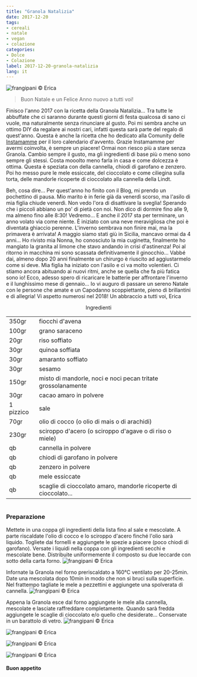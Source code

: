 ```yaml
---
title: "Granola Natalizia"
date: 2017-12-20
tags:
- cereali
- natale 
- vegan 
- colazione
categories:
- Dolce
- Colazione 
label: 2017-12-20-granola-natalizia
lang: it 
---
```

![](header.jpg "frangipani © Erica")

> Buon Natale e un Felice Anno nuovo a tutti voi!

Finisco l'anno 2017 con la ricetta della Granola Natalizia... Tra tutte le abbuffate che ci saranno durante questi giorni di festa qualcosa di sano ci vuole, ma naturalmente senza rinunciare al gusto. Poi mi sembra anche un ottimo DIY da regalare ai nostri cari, infatti questa sarà parte del regalo di quest'anno. Questa è anche la ricetta che ho dedicato alla Comunity delle <a href="http://instamamme.net" target="_blank">Instamamme</a> per il loro calendario d'avvento. Grazie Instamamme per avermi coinvolta, è sempre un piacere! Ormai non riesco più a stare senza Granola. Cambio sempre il gusto, ma gli ingredienti di base più o meno sono sempre gli stessi. Costa mooolto meno farla in casa e come dolcezza è ottima. Questa è speziata con della cannella, chiodi di garofano e zenzero. Poi ho messo pure le mele essiccate, del cioccolato e come ciliegina sulla torta, delle mandorle ricoperte di cioccolato alla cannella della Lindt. 

Beh, cosa dire... Per quest'anno ho finito con il Blog, mi prendo un pochettino di pausa. Mio marito è in ferie già da venerdì scorso, ma l'asilo di mia figlia chiude venerdì. Non vedo l'ora di disattivare la sveglia! Sperando che i piccoli abbiano un po' di pietà con noi. Non dico di dormire fino alle 9, ma almeno fino alle 8:30! Vedremo... E anche il 2017 sta per terminare, un anno volato via come niente. È iniziato con una neve meravigliosa che poi è diventata ghiaccio perenne. L'inverno sembrava non finire mai, ma la primavera è arrivata! A maggio siamo stati giù in Sicilia, mancavo ormai da 4 anni... Ho rivisto mia Nonna, ho conosciuto la mia cuginetta, finalmente ho mangiato la granita al limone che stavo andando in crisi d'astinenza! Poi al ritorno in macchina mi sono scassata definitivamente il ginocchio... Vabbé dai, almeno dopo 20 anni finalmente un chirurgo è riuscito ad aggiustarmelo come si deve. Mia figlia ha iniziato con l'asilo e ci va molto volentieri. Ci stiamo ancora abituando ai nuovi ritmi, anche se quella che fa più fatica sono io! Ecco, adesso spero di ricaricare le batterie per affrontare l'inverno e il lunghissimo mese di gennaio... Io vi auguro di passare un sereno Natale con le persone che amate e un Capodanno scoppiettante, pieno di brillantini e di allegria! Vi aspetto numerosi nel 2018! Un abbraccio a tutti voi, Erica


<div id="wrapper" style="text-align: center">
  <div id="yourdiv" style="display: inline-block;">
    <div class="ingredients">
      <div class="ingredients-title">Ingredienti</div>
           <table>
        <tbody>
          <tr>
            <td>350gr</td>
            <td>fiocchi d'avena</td>
          </tr>
          <tr>
            <td>100gr</td>
            <td>grano saraceno</td>
          </tr>
          <tr>
            <td>20gr</td>
            <td>riso soffiato</td>
          </tr>
          <tr>
            <td>30gr</td>
            <td>quinoa soffiata</td>
          </tr>
          <tr>
            <td>30gr</td>
            <td>amaranto soffiato</td>
          </tr>
          <tr>
            <td>30gr</td>
            <td>sesamo</td>
          </tr>
          <tr>
            <td>150gr</td>
            <td>misto di mandorle, noci e noci pecan tritate grossolanamente</td>
           </tr>
          <tr>
            <td>30gr</td>
            <td>cacao amaro in polvere</td>
          </tr>
          <tr>
            <td>1 pizzico</td>
            <td>sale</td>
          </tr>
          <tr>
            <td>70gr</td>
            <td>olio di cocco (o olio di mais o di arachidi)</td>
          </tr>
          <tr>
            <td>230gr</td>
            <td>sciroppo d'acero (o sciroppo d'agave o di riso o miele)</td>
          </tr>
          <tr>
            <td>qb</td>
            <td>cannella in polvere</td>
          </tr>
          <tr>
            <td>qb</td>
            <td>chiodi di garofano in polvere</td>
          </tr>
          <tr>
            <td>qb</td>
            <td>zenzero in polvere</td>
          </tr>
          <tr>
            <td>qb</td>
            <td>mele essiccate</td>
          </tr>
          <tr>
            <td>qb</td>
            <td>scaglie di cioccolato amaro, mandorle ricoperte di cioccolato...</td>
          </tr>
        </tbody>
      </table>
    </div>
  </div>
</div>


<h3>
  <font color="grey">
    <i class="fa-solid fa-gears"></i>
  </font> Preparazione
</h3>

Mettete in una coppa gli ingredienti della lista fino al sale e mescolate. A parte riscaldate l'olio di cocco e lo sciroppo d'acero finché l'olio sarà liquido. Togliete dai fornelli e aggiungete le spezie a piacere (poco chiodi di garofano). Versate i liquidi nella coppa con gli ingredienti secchi e mescolate bene. Distribuite uniformemente il composto su due leccarde con sotto della carta forno.
![](teglia.jpg "frangipani © Erica")

Infornate la Granola nel forno preriscaldato a 160°C ventilato per 20-25min. Date una mescolata dopo 10min in modo che non si bruci sulla superficie. Nel frattempo tagliate le mele a pezzettini e aggiungete una spolverata di cannella.
![](mele.jpg "frangipani © Erica")

Appena la Granola esce dal forno aggiungete le mele alla cannella, mescolate e lasciate raffreddare completamente. Quando sarà fredda aggiungete le scaglie di cioccolato e/o quello che desiderate… Conservate in un barattolo di vetro.
![](risultato1.jpg "frangipani © Erica")

![](risultato2.jpg "frangipani © Erica")

![](risultato3.jpg "frangipani © Erica")

![](risultato4.jpg "frangipani © Erica")

<h4>Buon appetito
  <font color="red">
    <i class="fa-regular fa-face-smile"></i>
  </font>
</h4>